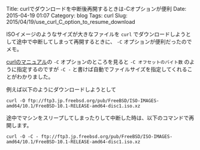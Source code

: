Title: curlでダウンロードを中断後再開するときは-Cオプションが便利
Date: 2015-04-19 01:07
Category: blog
Tags: curl
Slug: 2015/04/19/use_curl_C_option_to_resume_download


ISOイメージのようなサイズが大きなファイルを `curl` でダウンロードしようとして途中で中断してしまって再開するときに、 `-C` オプションが便利だったのでメモ。

[curlのマニュアル](http://manpages.ubuntu.com/manpages/trusty/en/man1/curl.1.html)の `-C` オプションのところを見ると `-C オフセットのバイト数` のように指定するのですが `-C -` と書けば自動でファイルサイズを指定してくれることがわかりました。

例えば以下のようにダウンロードしようとして

```
curl -O ftp://ftp3.jp.freebsd.org/pub/FreeBSD/ISO-IMAGES-amd64/10.1/FreeBSD-10.1-RELEASE-amd64-disc1.iso.xz
```

途中でマシンをスリープしてしまったりして中断した時は、以下のコマンドで再開します。

```
curl -O -C - ftp://ftp3.jp.freebsd.org/pub/FreeBSD/ISO-IMAGES-amd64/10.1/FreeBSD-10.1-RELEASE-amd64-disc1.iso.xz
```

